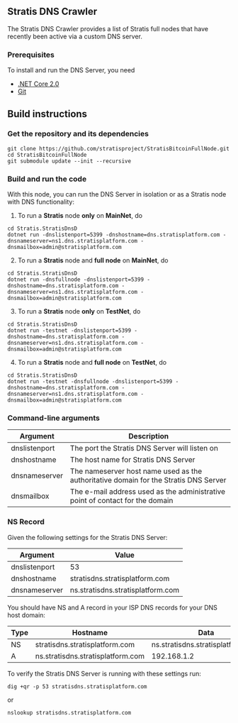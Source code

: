 ## Stratis DNS Crawler 
The Stratis DNS Crawler provides a list of Stratis full nodes that have recently been active via a custom DNS server.

### Prerequisites

To install and run the DNS Server, you need
* [.NET Core 2.0](https://www.microsoft.com/net/download/core)
* [Git](https://git-scm.com/)

## Build instructions

### Get the repository and its dependencies

```
git clone https://github.com/stratisproject/StratisBitcoinFullNode.git  
cd StratisBitcoinFullNode
git submodule update --init --recursive
```

### Build and run the code
With this node, you can run the DNS Server in isolation or as a Stratis node with DNS functionality:

1. To run a <b>Stratis</b> node <b>only</b> on <b>MainNet</b>, do
```
cd Stratis.StratisDnsD
dotnet run -dnslistenport=5399 -dnshostname=dns.stratisplatform.com -dnsnameserver=ns1.dns.stratisplatform.com -dnsmailbox=admin@stratisplatform.com
```  

2. To run a <b>Stratis</b> node and <b>full node</b> on <b>MainNet</b>, do
```
cd Stratis.StratisDnsD
dotnet run -dnsfullnode -dnslistenport=5399 -dnshostname=dns.stratisplatform.com -dnsnameserver=ns1.dns.stratisplatform.com -dnsmailbox=admin@stratisplatform.com
```  

3. To run a <b>Stratis</b> node <b>only</b> on <b>TestNet</b>, do
```
cd Stratis.StratisDnsD
dotnet run -testnet -dnslistenport=5399 -dnshostname=dns.stratisplatform.com -dnsnameserver=ns1.dns.stratisplatform.com -dnsmailbox=admin@stratisplatform.com
```  

4. To run a <b>Stratis</b> node and <b>full node</b> on <b>TestNet</b>, do
```
cd Stratis.StratisDnsD
dotnet run -testnet -dnsfullnode -dnslistenport=5399 -dnshostname=dns.stratisplatform.com -dnsnameserver=ns1.dns.stratisplatform.com -dnsmailbox=admin@stratisplatform.com
```  

### Command-line arguments

| Argument      | Description                                                                          |
| ------------- | ------------------------------------------------------------------------------------ |
| dnslistenport | The port the Stratis DNS Server will listen on                                       |
| dnshostname   | The host name for Stratis DNS Server                                                 |
| dnsnameserver | The nameserver host name used as the authoritative domain for the Stratis DNS Server |
| dnsmailbox    | The e-mail address used as the administrative point of contact for the domain        |

### NS Record

Given the following settings for the Stratis DNS Server:

| Argument      | Value                             |
| ------------- | --------------------------------- |
| dnslistenport | 53                                |
| dnshostname   | stratisdns.stratisplatform.com    |
| dnsnameserver | ns.stratisdns.stratisplatform.com |

You should have NS and A record in your ISP DNS records for your DNS host domain:

| Type     | Hostname                          | Data                              |
| -------- | --------------------------------- | --------------------------------- |
| NS       | stratisdns.stratisplatform.com    | ns.stratisdns.stratisplatform.com |
| A        | ns.stratisdns.stratisplatform.com | 192.168.1.2                       |

To verify the Stratis DNS Server is running with these settings run:

```
dig +qr -p 53 stratisdns.stratisplatform.com
```  
or
```
nslookup stratisdns.stratisplatform.com
```
